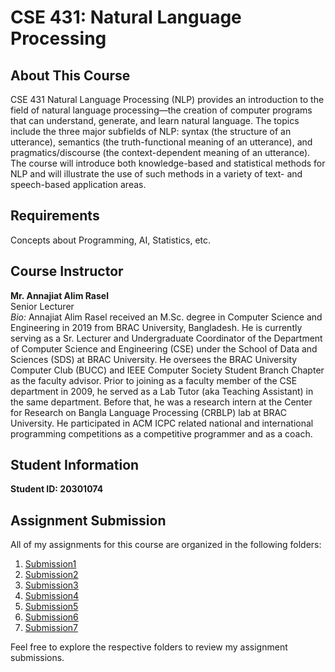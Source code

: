 # CSE 431: Natural Language Processing

## About This Course

CSE 431 Natural Language Processing (NLP) provides an introduction to the field of natural language processing—the creation of computer programs that can understand, generate, and learn natural language. The topics include the three major subfields of NLP: syntax (the structure of an utterance), semantics (the truth-functional meaning of an utterance), and pragmatics/discourse (the context-dependent meaning of an utterance). The course will introduce both knowledge-based and statistical methods for NLP and will illustrate the use of such methods in a variety of text- and speech-based application areas.

## Requirements

Concepts about Programming, AI, Statistics, etc.

## Course Instructor

**Mr. Annajiat Alim Rasel**  
Senior Lecturer  
*Bio:* Annajiat Alim Rasel received an M\.Sc\. degree in Computer Science and Engineering in 2019 from BRAC University, Bangladesh. He is currently serving as a Sr. Lecturer and Undergraduate Coordinator of the Department of Computer Science and Engineering (CSE) under the School of Data and Sciences (SDS) at BRAC University. He oversees the BRAC University Computer Club (BUCC) and IEEE Computer Society Student Branch Chapter as the faculty advisor. Prior to joining as a faculty member of the CSE department in 2009, he served as a Lab Tutor (aka Teaching Assistant) in the same department. Before that, he was a research intern at the Center for Research on Bangla Language Processing (CRBLP) lab at BRAC University. He participated in ACM ICPC related national and international programming competitions as a competitive programmer and as a coach.

## Student Information

**Student ID: 20301074**

## Assignment Submission

All of my assignments for this course are organized in the following folders:

1. [Submission1](./Submission1)
2. [Submission2](./Submission2)
3. [Submission3](./Submission3)
4. [Submission4](./Submission4)
5. [Submission5](./Submission5)
6. [Submission6](./Submission6)
7. [Submission7](./Submission7)

Feel free to explore the respective folders to review my assignment submissions.
